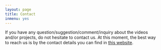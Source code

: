 ```yaml
---
layout: page
title: Contact
inmenu: yes
---
```


If you have any question/suggestion/comment/inquiry about the videos and/or projects, do not hesitate to contact us. At this moment, the best way to reach us is by the contact details you can find in [this website](https://mbarzegary.github.io/).

